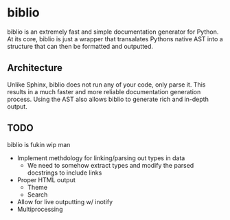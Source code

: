 # biblio

biblio is an extremely fast and simple documentation generator for Python. At its core, biblio is just a wrapper that transalates Pythons native AST into a structure that can then be formatted and outputted.

## Architecture

Unlike Sphinx, biblio does not run any of your code, only parse it. This results in a much faster and more reliable documentation generation process. Using the AST also allows biblio to generate rich and in-depth output.

## TODO

biblio is fukin wip man

- Implement methdology for linking/parsing out types in data
  - We need to somehow extract types and modify the parsed docstrings to include links
- Proper HTML output
  - Theme
  - Search
- Allow for live outputting w/ inotify
- Multiprocessing
